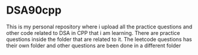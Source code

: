 # DSA90cpp
This is my personal repository where i upload all the practice questions and other code related to DSA in CPP that i am learning.
There are practice questions inside the folder that are related to it. The leetcode questions has their own folder and other questions are been done in a different folder
